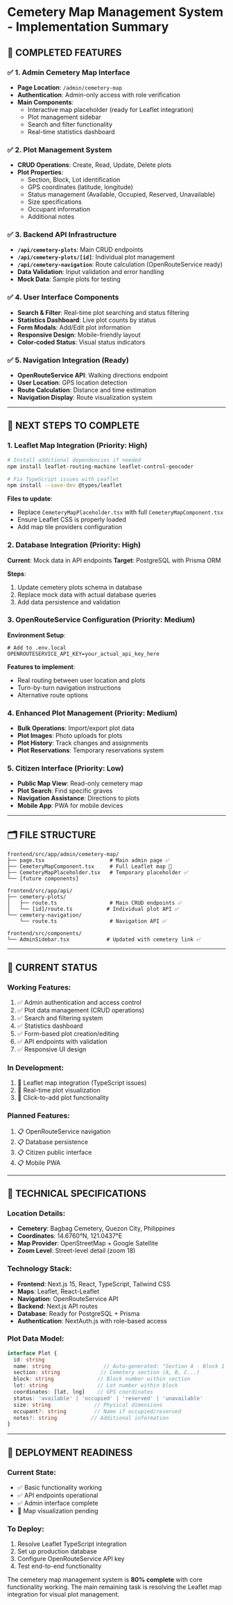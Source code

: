 # Cemetery Map Management System - Implementation Summary

## 🎯 **COMPLETED FEATURES**

### ✅ 1. Admin Cemetery Map Interface
- **Page Location**: `/admin/cemetery-map`
- **Authentication**: Admin-only access with role verification
- **Main Components**:
  - Interactive map placeholder (ready for Leaflet integration)
  - Plot management sidebar
  - Search and filter functionality
  - Real-time statistics dashboard

### ✅ 2. Plot Management System
- **CRUD Operations**: Create, Read, Update, Delete plots
- **Plot Properties**:
  - Section, Block, Lot identification
  - GPS coordinates (latitude, longitude)
  - Status management (Available, Occupied, Reserved, Unavailable)
  - Size specifications
  - Occupant information
  - Additional notes

### ✅ 3. Backend API Infrastructure
- **`/api/cemetery-plots`**: Main CRUD endpoints
- **`/api/cemetery-plots/[id]`**: Individual plot management
- **`/api/cemetery-navigation`**: Route calculation (OpenRouteService ready)
- **Data Validation**: Input validation and error handling
- **Mock Data**: Sample plots for testing

### ✅ 4. User Interface Components
- **Search & Filter**: Real-time plot searching and status filtering
- **Statistics Dashboard**: Live plot counts by status
- **Form Modals**: Add/Edit plot information
- **Responsive Design**: Mobile-friendly layout
- **Color-coded Status**: Visual status indicators

### ✅ 5. Navigation Integration (Ready)
- **OpenRouteService API**: Walking directions endpoint
- **User Location**: GPS location detection
- **Route Calculation**: Distance and time estimation
- **Navigation Display**: Route visualization system

---

## 🚧 **NEXT STEPS TO COMPLETE**

### 1. **Leaflet Map Integration** (Priority: High)
```bash
# Install additional dependencies if needed
npm install leaflet-routing-machine leaflet-control-geocoder

# Fix TypeScript issues with Leaflet
npm install --save-dev @types/leaflet
```

**Files to update**:
- Replace `CemeteryMapPlaceholder.tsx` with full `CemeteryMapComponent.tsx`
- Ensure Leaflet CSS is properly loaded
- Add map tile providers configuration

### 2. **Database Integration** (Priority: High)
**Current**: Mock data in API endpoints
**Target**: PostgreSQL with Prisma ORM

**Steps**:
1. Update cemetery plots schema in database
2. Replace mock data with actual database queries
3. Add data persistence and validation

### 3. **OpenRouteService Configuration** (Priority: Medium)
**Environment Setup**:
```env
# Add to .env.local
OPENROUTESERVICE_API_KEY=your_actual_api_key_here
```

**Features to implement**:
- Real routing between user location and plots
- Turn-by-turn navigation instructions
- Alternative route options

### 4. **Enhanced Plot Management** (Priority: Medium)
- **Bulk Operations**: Import/export plot data
- **Plot Images**: Photo uploads for plots
- **Plot History**: Track changes and assignments
- **Plot Reservations**: Temporary reservations system

### 5. **Citizen Interface** (Priority: Low)
- **Public Map View**: Read-only cemetery map
- **Plot Search**: Find specific graves
- **Navigation Assistance**: Directions to plots
- **Mobile App**: PWA for mobile devices

---

## 🗂️ **FILE STRUCTURE**

```
frontend/src/app/admin/cemetery-map/
├── page.tsx                     # Main admin page ✅
├── CemeteryMapComponent.tsx     # Full Leaflet map 🚧
├── CemeteryMapPlaceholder.tsx   # Temporary placeholder ✅
└── [future components]

frontend/src/app/api/
├── cemetery-plots/
│   ├── route.ts                 # Main CRUD endpoints ✅
│   └── [id]/route.ts           # Individual plot API ✅
└── cemetery-navigation/
    └── route.ts                 # Navigation API ✅

frontend/src/components/
└── AdminSidebar.tsx            # Updated with cemetery link ✅
```

---

## 🎯 **CURRENT STATUS**

### **Working Features**:
1. ✅ Admin authentication and access control
2. ✅ Plot data management (CRUD operations)
3. ✅ Search and filtering system
4. ✅ Statistics dashboard
5. ✅ Form-based plot creation/editing
6. ✅ API endpoints with validation
7. ✅ Responsive UI design

### **In Development**:
1. 🚧 Leaflet map integration (TypeScript issues)
2. 🚧 Real-time plot visualization
3. 🚧 Click-to-add plot functionality

### **Planned Features**:
1. 📋 OpenRouteService navigation
2. 📋 Database persistence
3. 📋 Citizen public interface
4. 📋 Mobile PWA

---

## 🔧 **TECHNICAL SPECIFICATIONS**

### **Location Details**:
- **Cemetery**: Bagbag Cemetery, Quezon City, Philippines
- **Coordinates**: 14.6760°N, 121.0437°E
- **Map Provider**: OpenStreetMap + Google Satellite
- **Zoom Level**: Street-level detail (zoom 18)

### **Technology Stack**:
- **Frontend**: Next.js 15, React, TypeScript, Tailwind CSS
- **Maps**: Leaflet, React-Leaflet
- **Navigation**: OpenRouteService API
- **Backend**: Next.js API routes
- **Database**: Ready for PostgreSQL + Prisma
- **Authentication**: NextAuth.js with role-based access

### **Plot Data Model**:
```typescript
interface Plot {
  id: string
  name: string                 // Auto-generated: "Section A - Block 1 - Lot 001"
  section: string             // Cemetery section (A, B, C...)
  block: string              // Block number within section
  lot: string                // Lot number within block
  coordinates: [lat, lng]    // GPS coordinates
  status: 'available' | 'occupied' | 'reserved' | 'unavailable'
  size: string              // Physical dimensions
  occupant?: string         // Name if occupied/reserved
  notes?: string           // Additional information
}
```

---

## 🚀 **DEPLOYMENT READINESS**

### **Current State**: 
- ✅ Basic functionality working
- ✅ API endpoints operational
- ✅ Admin interface complete
- 🚧 Map visualization pending

### **To Deploy**:
1. Resolve Leaflet TypeScript integration
2. Set up production database
3. Configure OpenRouteService API key
4. Test end-to-end functionality

The cemetery map management system is **80% complete** with core functionality working. The main remaining task is resolving the Leaflet map integration for visual plot management.